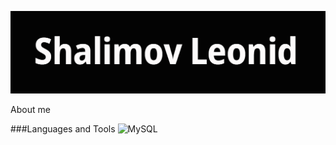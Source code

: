 [![Header](https://github.com/shalimv/shalimv/blob/main/assets/Header.png)](https://github.com/shalimv/shalimv/blob/main/assets/Header.png)

About me

###Languages and Tools
![MySQL](https://img.shields.io/badge/-MySQL-8A2BE2)